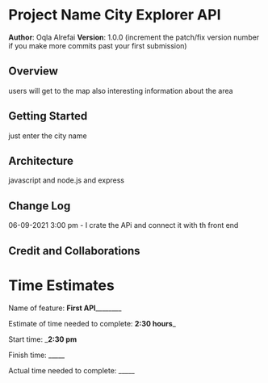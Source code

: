 

# Project Name City Explorer API

**Author**: Oqla Alrefai
**Version**: 1.0.0 (increment the patch/fix version number if you make more commits past your first submission)

## Overview
<!-- Provide a high level overview of what this application is and why you are building it, beyond the fact that it's an assignment for this class. (i.e. What's your problem domain?) -->
users will get to the map also interesting information about the area

## Getting Started
<!-- What are the steps that a user must take in order to build this app on their own machine and get it running? -->
just enter the city name 
## Architecture
<!-- Provide a detailed description of the application design. What technologies (languages, libraries, etc) you're using, and any other relevant design information. -->
javascript and node.js and express 
## Change Log
<!-- Use this area to document the iterative changes made to your application as each feature is successfully implemented. Use time stamps. Here's an example:

01-01-2001 4:59pm - Application now has a fully-functional express server, with a GET route for the location resource. -->
06-09-2021 3:00 pm - I crate the APi and connect it with th front end
## Credit and Collaborations
<!-- Give credit (and a link) to other people or resources that helped you build this application. -->


# Time Estimates

Name of feature: ____________First API____________________

Estimate of time needed to complete: __2:30 hours___

Start time: ___2:30 pm__

Finish time: _____

Actual time needed to complete: _____

